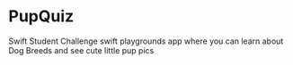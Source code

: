 # PupQuiz
Swift Student Challenge swift playgrounds app where you can learn about Dog Breeds and see cute little pup pics
